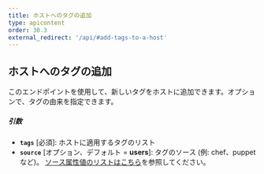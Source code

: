```yaml
---
title: ホストへのタグの追加
type: apicontent
order: 30.3
external_redirect: '/api/#add-tags-to-a-host'
---
```

## ホストへのタグの追加
このエンドポイントを使用して、新しいタグをホストに追加できます。オプションで、タグの由来を指定できます。

##### 引数

* **`tags`** [必須]:
    ホストに適用するタグのリスト
* **`source`** [オプション、デフォルト = **users**]:
    タグのソース (例: chef、puppet など)。
    [ソース属性値のリストはこちら][1]を参照してください。

[1]: /ja/integrations/faq/list-of-api-source-attribute-value